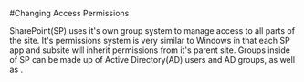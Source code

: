 #Changing Access Permissions

SharePoint(SP) uses it's own group system to manage access to all parts of the site. It's permissions system is very similar to Windows in that each SP app and subsite will inherit permissions from it's parent site. Groups inside of SP can be made up of Active Directory(AD) users and AD groups, as well as .


